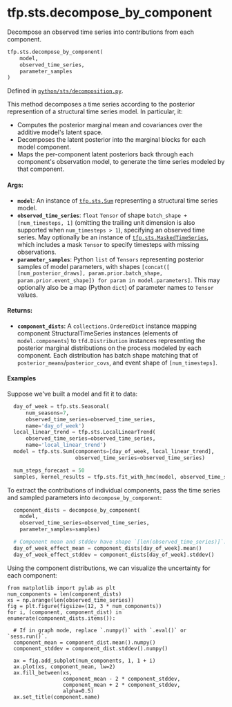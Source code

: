 <div itemscope itemtype="http://developers.google.com/ReferenceObject">
<meta itemprop="name" content="tfp.sts.decompose_by_component" />
<meta itemprop="path" content="Stable" />
</div>

# tfp.sts.decompose_by_component

Decompose an observed time series into contributions from each component.

``` python
tfp.sts.decompose_by_component(
    model,
    observed_time_series,
    parameter_samples
)
```



Defined in [`python/sts/decomposition.py`](https://github.com/tensorflow/probability/tree/master/tensorflow_probability/python/sts/decomposition.py).

<!-- Placeholder for "Used in" -->

This method decomposes a time series according to the posterior represention
of a structural time series model. In particular, it:
  - Computes the posterior marginal mean and covariances over the additive
    model's latent space.
  - Decomposes the latent posterior into the marginal blocks for each
    model component.
  - Maps the per-component latent posteriors back through each component's
    observation model, to generate the time series modeled by that component.

#### Args:


* <b>`model`</b>: An instance of <a href="../../tfp/sts/Sum.md"><code>tfp.sts.Sum</code></a> representing a structural time series
  model.
* <b>`observed_time_series`</b>: `float` `Tensor` of shape
  `batch_shape + [num_timesteps, 1]` (omitting the trailing unit dimension
  is also supported when `num_timesteps > 1`), specifying an observed time
  series. May optionally be an instance of <a href="../../tfp/sts/MaskedTimeSeries.md"><code>tfp.sts.MaskedTimeSeries</code></a>, which
  includes a mask `Tensor` to specify timesteps with missing observations.
* <b>`parameter_samples`</b>: Python `list` of `Tensors` representing posterior
  samples of model parameters, with shapes `[concat([
  [num_posterior_draws], param.prior.batch_shape,
  param.prior.event_shape]) for param in model.parameters]`. This may
  optionally also be a map (Python `dict`) of parameter names to
  `Tensor` values.

#### Returns:


* <b>`component_dists`</b>: A `collections.OrderedDict` instance mapping
  component StructuralTimeSeries instances (elements of `model.components`)
  to `tfd.Distribution` instances representing the posterior marginal
  distributions on the process modeled by each component. Each distribution
  has batch shape matching that of `posterior_means`/`posterior_covs`, and
  event shape of `[num_timesteps]`.

#### Examples

Suppose we've built a model and fit it to data:

```python
  day_of_week = tfp.sts.Seasonal(
      num_seasons=7,
      observed_time_series=observed_time_series,
      name='day_of_week')
  local_linear_trend = tfp.sts.LocalLinearTrend(
      observed_time_series=observed_time_series,
      name='local_linear_trend')
  model = tfp.sts.Sum(components=[day_of_week, local_linear_trend],
                      observed_time_series=observed_time_series)

  num_steps_forecast = 50
  samples, kernel_results = tfp.sts.fit_with_hmc(model, observed_time_series)
```

To extract the contributions of individual components, pass the time series
and sampled parameters into `decompose_by_component`:

```python
  component_dists = decompose_by_component(
    model,
    observed_time_series=observed_time_series,
    parameter_samples=samples)

  # Component mean and stddev have shape `[len(observed_time_series)]`.
  day_of_week_effect_mean = component_dists[day_of_week].mean()
  day_of_week_effect_stddev = component_dists[day_of_week].stddev()
```

Using the component distributions, we can visualize the uncertainty for
each component:

```
from matplotlib import pylab as plt
num_components = len(component_dists)
xs = np.arange(len(observed_time_series))
fig = plt.figure(figsize=(12, 3 * num_components))
for i, (component, component_dist) in enumerate(component_dists.items()):

  # If in graph mode, replace `.numpy()` with `.eval()` or `sess.run()`.
  component_mean = component_dist.mean().numpy()
  component_stddev = component_dist.stddev().numpy()

  ax = fig.add_subplot(num_components, 1, 1 + i)
  ax.plot(xs, component_mean, lw=2)
  ax.fill_between(xs,
                  component_mean - 2 * component_stddev,
                  component_mean + 2 * component_stddev,
                  alpha=0.5)
  ax.set_title(component.name)
```